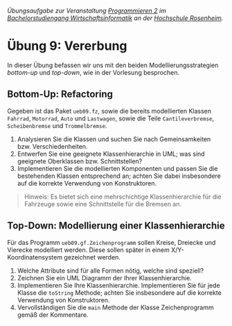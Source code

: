 _Übungsaufgabe zur Veranstaltung [Programmieren 2](https://hsro-wif-prg2.github.io) im [Bachelorstudiengang Wirtschaftsinformatik](https://www.fh-rosenheim.de/technik/informatik-mathematik/wirtschaftsinformatik-bachelor/) an der [Hochschule Rosenheim](http://www.fh-rosenheim.de)._


# Übung 9: Vererbung

In dieser Übung befassen wir uns mit den beiden Modellierungsstrategien _bottom-up_ und _top-down_, wie in der Vorlesung besprochen.


## Bottom-Up: Refactoring

Gegeben ist das Paket `ueb09.fz`, sowie die bereits modellierten Klassen `Fahrrad`, `Motorrad`, `Auto` und `Lastwagen`, sowie die Teile `Cantileverbremse`, `Scheibenbremse` und `Trommelbremse`.

1. Analysieren Sie die Klassen und suchen Sie nach Gemeinsamkeiten bzw. Verschiedenheiten.
2. Entwerfen Sie eine geeignete Klassenhierarchie in UML; was sind geeignete Oberklassen bzw. Schnittstellen?
3. Implementieren Sie die modellierten Komponenten und passen Sie die bestehenden Klassen entsprechend an; achten Sie dabei insbesondere auf die korrekte Verwendung von Konstruktoren.

> Hinweis: Es bietet sich eine mehrschichtige Klassenhierarchie für die Fahrzeuge sowie eine Schnittstelle für die Bremsen an.


## Top-Down: Modellierung einer Klassenhierarchie

Für das Programm `ueb09.gf.Zeichenprogramm` sollen Kreise, Dreiecke und Vierecke modelliert werden.
Diese sollen später in einem X/Y-Koordinatensystem gezeichnet werden.

1. Welche Attribute sind für alle Formen nötig, welche sind speziell?
2. Zeichnen Sie ein UML Diagramm der Ihrer Klassenhierarchie.
3. Implementieren Sie Ihre Klassenhierarchie.
	Implementieren Sie für jede Klasse die `toString` Methode; achten Sie insbesondere auf die korrekte Verwendung von Konstruktoren.
4. Vervollständigen Sie die `main` Methode der Klasse Zeichenprogramm gemäß der Kommentare.

